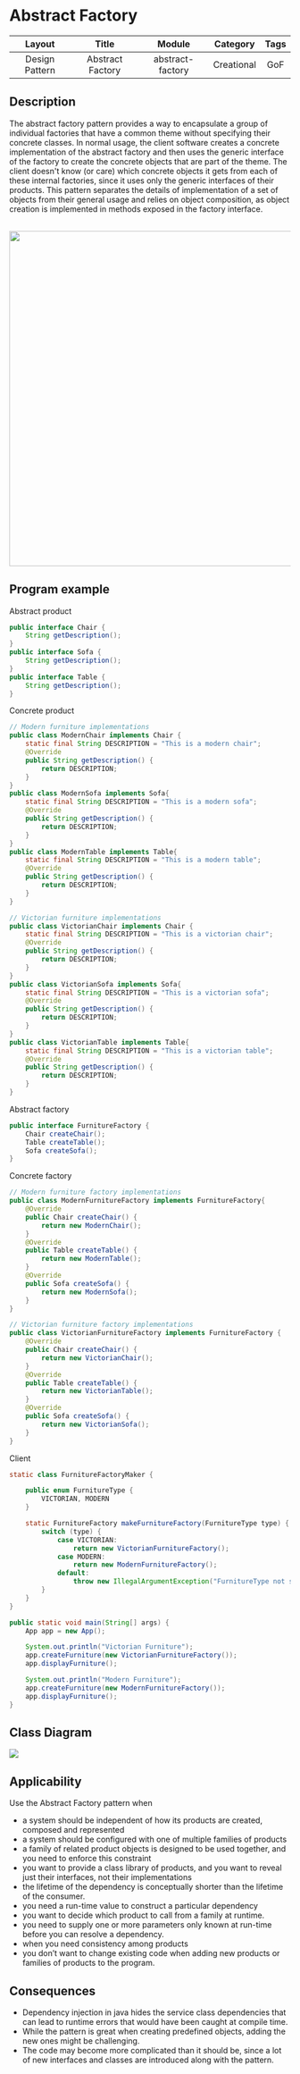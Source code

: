 # Abstract Factory

| Layout         | Title            | Module           | Category        | Tags |
|:--------------:|:----------------:|:----------------:|:---------------:|:----:|
| Design Pattern | Abstract Factory | abstract-factory | Creational      | GoF  |

<h2>Description</h2>
The abstract factory pattern provides a way to encapsulate a group of individual factories that have a common theme without specifying their concrete classes. In normal usage, the client software creates a concrete implementation of the abstract factory and then uses the generic interface of the factory to create the concrete objects that are part of the theme. The client doesn't know (or care) which concrete objects it gets from each of these internal factories, since it uses only the generic interfaces of their products. This pattern separates the details of implementation of a set of objects from their general usage and relies on object composition, as object creation is implemented in methods exposed in the factory interface.<br><br>

<p align="center">
    <img src="etc/abstractFactoryExample.png" width="600" />
</p>

<h2>Program example</h2>

Abstract product
```java
public interface Chair {
    String getDescription();
}
public interface Sofa {
    String getDescription();
}
public interface Table {
    String getDescription();
}
```
Concrete product
```java
// Modern furniture implementations 
public class ModernChair implements Chair {
    static final String DESCRIPTION = "This is a modern chair";
    @Override
    public String getDescription() {
        return DESCRIPTION;
    }
}
public class ModernSofa implements Sofa{
    static final String DESCRIPTION = "This is a modern sofa";
    @Override
    public String getDescription() {
        return DESCRIPTION;
    }
}
public class ModernTable implements Table{
    static final String DESCRIPTION = "This is a modern table";
    @Override
    public String getDescription() {
        return DESCRIPTION;
    }
}

// Victorian furniture implementations 
public class VictorianChair implements Chair {
    static final String DESCRIPTION = "This is a victorian chair";
    @Override
    public String getDescription() {
        return DESCRIPTION;
    }
}
public class VictorianSofa implements Sofa{
    static final String DESCRIPTION = "This is a victorian sofa";
    @Override
    public String getDescription() {
        return DESCRIPTION;
    }
}
public class VictorianTable implements Table{
    static final String DESCRIPTION = "This is a victorian table";
    @Override
    public String getDescription() {
        return DESCRIPTION;
    }
}
```
Abstract factory
```java
public interface FurnitureFactory {
    Chair createChair();
    Table createTable();
    Sofa createSofa();
}
```

Concrete factory
```java
// Modern furniture factory implementations 
public class ModernFurnitureFactory implements FurnitureFactory{
    @Override
    public Chair createChair() {
        return new ModernChair();
    }
    @Override
    public Table createTable() {
        return new ModernTable();
    }
    @Override
    public Sofa createSofa() {
        return new ModernSofa();
    }
}

// Victorian furniture factory implementations 
public class VictorianFurnitureFactory implements FurnitureFactory {
    @Override
    public Chair createChair() {
        return new VictorianChair();
    }
    @Override
    public Table createTable() {
        return new VictorianTable();
    }
    @Override
    public Sofa createSofa() {
        return new VictorianSofa();
    }
}
```
Client
```java
static class FurnitureFactoryMaker {

    public enum FurnitureType {
        VICTORIAN, MODERN
    }

    static FurnitureFactory makeFurnitureFactory(FurnitureType type) {
        switch (type) {
            case VICTORIAN:
                return new VictorianFurnitureFactory();
            case MODERN:
                return new ModernFurnitureFactory();
            default:
                throw new IllegalArgumentException("FurnitureType not supported.");
        }
    }
}

public static void main(String[] args) {
    App app = new App();

    System.out.println("Victorian Furniture");
    app.createFurniture(new VictorianFurnitureFactory());
    app.displayFurniture();

    System.out.println("Modern Furniture");
    app.createFurniture(new ModernFurnitureFactory());
    app.displayFurniture();
}
```

<h2>Class Diagram</h2>
<img src="etc/abstractFactory.png"/>

<h2>Applicability</h2>

Use the Abstract Factory pattern when

- a system should be independent of how its products are created, composed and represented
- a system should be configured with one of multiple families of products
- a family of related product objects is designed to be used together, and you need to enforce this constraint
- you want to provide a class library of products, and you want to reveal just their interfaces, not their implementations
- the lifetime of the dependency is conceptually shorter than the lifetime of the consumer.
- you need a run-time value to construct a particular dependency
- you want to decide which product to call from a family at runtime.
- you need to supply one or more parameters only known at run-time before you can resolve a dependency.
- when you need consistency among products
- you don’t want to change existing code when adding new products or families of products to the program.

<h2>Consequences</h2>

- Dependency injection in java hides the service class dependencies that can lead to runtime errors that would have been caught at compile time.
- While the pattern is great when creating predefined objects, adding the new ones might be challenging.
- The code may become more complicated than it should be, since a lot of new interfaces and classes are introduced along with the pattern.

